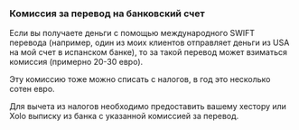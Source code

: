 ### Комиссия за перевод на банковский счет

Если вы получаете деньги с помощью международного SWIFT перевода (например, один из моих клиентов отправляет деньги из
USA на мой счет в испанском банке), то за такой перевод может взиматься комиссия (примерно 20-30 евро).

Эту комиссию тоже можно списать с налогов, в год это несколько сотен евро.

Для вычета из налогов необходимо предоставить вашему хестору или Xolo выписку из банка с указанной комиссией за перевод.
